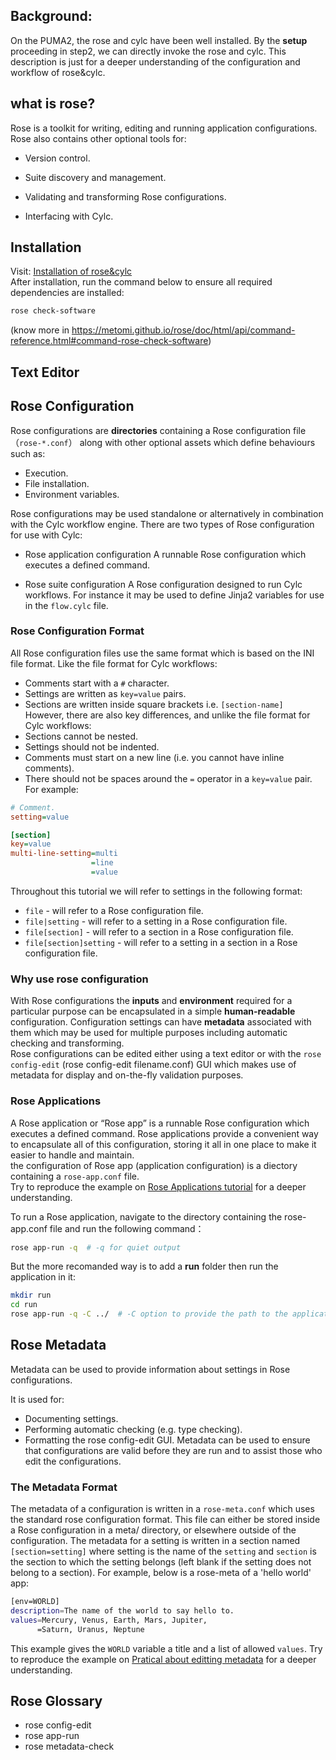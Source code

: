## **Background:**  
On the PUMA2, the rose and cylc have been well installed. By the **setup** proceeding in step2, we can directly invoke the rose and cylc. This description is just for a deeper understanding of the configuration and workflow of rose&cylc.

## what is rose?
Rose is a toolkit for writing, editing and running application configurations.
Rose also contains other optional tools for:

- Version control.

- Suite discovery and management.

- Validating and transforming Rose configurations.

- Interfacing with Cylc.  
    
## Installation
Visit: [Installation of rose&cylc](https://metomi.github.io/rose/doc/html/tutorial/rose/index.html)    
After installation, run the command below to ensure all required dependencies are installed:
```bash
rose check-software
```
(know more in https://metomi.github.io/rose/doc/html/api/command-reference.html#command-rose-check-software)
## Text Editor
## Rose Configuration
Rose configurations are **directories** containing a Rose configuration file （`rose-*.conf`） along with other optional assets which define behaviours such as:
- Execution.
- File installation.
- Environment variables.

Rose configurations may be used standalone or alternatively in combination with the Cylc workflow engine. There are two types of Rose configuration for use with Cylc:

- Rose application configuration
A runnable Rose configuration which executes a defined command.

- Rose suite configuration
A Rose configuration designed to run Cylc workflows. For instance it may be used to define Jinja2 variables for use in the `flow.cylc` file.

### Rose Configuration Format
All Rose configuration files use the same format which is based on the INI file format. Like the file format for Cylc workflows:
- Comments start with a `#` character.
- Settings are written as `key=value` pairs.
- Sections are written inside square brackets i.e. `[section-name]`    
However, there are also key differences, and unlike the file format for Cylc workflows:
- Sections cannot be nested.
- Settings should not be indented.
- Comments must start on a new line (i.e. you cannot have inline comments).
- There should not be spaces around the `=` operator in a `key=value` pair.
For example:
```INI
# Comment.
setting=value

[section]
key=value
multi-line-setting=multi
                  =line
                  =value
```
Throughout this tutorial we will refer to settings in the following format:
- `file` - will refer to a Rose configuration file.
- `file|setting` - will refer to a setting in a Rose configuration file.
- `file[section]` - will refer to a section in a Rose configuration file.
- `file[section]setting` - will refer to a setting in a section in a Rose configuration file.

### Why use rose configuration
With Rose configurations the **inputs** and **environment** required for a particular purpose can be encapsulated in a simple **human-readable** configuration.
Configuration settings can have **metadata** associated with them which may be used for multiple purposes including automatic checking and transforming.    
Rose configurations can be edited either using a text editor or with the `rose config-edit` (rose config-edit filename.conf) GUI which makes use of metadata for display and on-the-fly validation purposes.    

### Rose Applications
A Rose application or “Rose app” is a runnable Rose configuration which executes a defined command.
Rose applications provide a convenient way to encapsulate all of this configuration, storing it all in one place to make it easier to handle and maintain.    
the configuration of Rose app (application configuration) is a diectory containing a `rose-app.conf` file.     
Try to reproduce the example on [Rose Applications tutorial](https://metomi.github.io/rose/doc/html/tutorial/rose/applications.html) for a deeper understanding.    

To run a Rose application, navigate to the directory containing the rose-app.conf file and run the following command：
```bash
rose app-run -q  # -q for quiet output
```
But the more recomanded way is to add a **run** folder then run the application in it:
```bash
mkdir run
cd run
rose app-run -q -C ../  # -C option to provide the path to the application
```
## Rose Metadata
Metadata can be used to provide information about settings in Rose configurations.

It is used for:
- Documenting settings.
- Performing automatic checking (e.g. type checking).
- Formatting the rose config-edit GUI.
Metadata can be used to ensure that configurations are valid before they are run and to assist those who edit the configurations.
### The Metadata Format
The metadata of a configuration is written in a  `rose-meta.conf` which uses the standard rose configuration format. This file can either be stored inside a Rose configuration in a meta/ directory, or elsewhere outside of the configuration.
The metadata for a setting is written in a section named `[section=setting]` where setting is the name of the `setting` and `section` is the section to which the setting belongs (left blank if the setting does not belong to a section).
For example, below is a rose-meta of a 'hello world' app:
```bash
[env=WORLD]
description=The name of the world to say hello to.
values=Mercury, Venus, Earth, Mars, Jupiter,
      =Saturn, Uranus, Neptune
```
This example gives the `WORLD` variable a title and a list of allowed `values`.
Try to reproduce the example on [Pratical about editting metadata](https://metomi.github.io/rose/doc/html/tutorial/rose/metadata.html) for a deeper understanding.    

### 


## Rose Glossary
- rose config-edit
- rose app-run
- rose metadata-check








